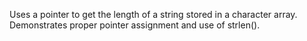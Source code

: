 Uses a pointer to get the length of a string stored in a character array. Demonstrates proper pointer assignment and use of strlen().
